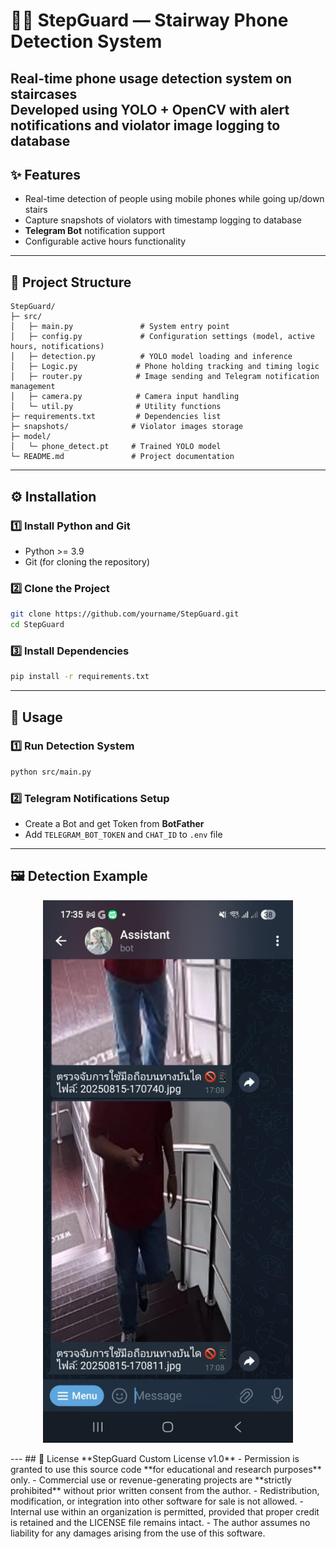 # 📱🚫 StepGuard — Stairway Phone Detection System
Real-time phone usage detection system on staircases  
Developed using **YOLO + OpenCV** with alert notifications and violator image logging to database
---
## ✨ Features
- Real-time detection of people using mobile phones while going up/down stairs
- Capture snapshots of violators with timestamp logging to database
- **Telegram Bot** notification support
- Configurable active hours functionality
---
## 📂 Project Structure
```plaintext
StepGuard/
├─ src/
│   ├─ main.py               # System entry point
│   ├─ config.py             # Configuration settings (model, active hours, notifications)
│   ├─ detection.py          # YOLO model loading and inference
│   ├─ Logic.py             # Phone holding tracking and timing logic
│   ├─ router.py            # Image sending and Telegram notification management
│   ├─ camera.py            # Camera input handling
│   └─ util.py              # Utility functions
├─ requirements.txt         # Dependencies list
├─ snapshots/              # Violator images storage
├─ model/
│   └─ phone_detect.pt     # Trained YOLO model
└─ README.md               # Project documentation
```
---
## ⚙️ Installation
### 1️⃣ Install Python and Git
- Python >= 3.9
- Git (for cloning the repository)
### 2️⃣ Clone the Project
```bash
git clone https://github.com/yourname/StepGuard.git
cd StepGuard
```
### 3️⃣ Install Dependencies
```bash
pip install -r requirements.txt
```
---
## 🚀 Usage
### 1️⃣ Run Detection System
```bash
python src/main.py
```
### 2️⃣ Telegram Notifications Setup
- Create a Bot and get Token from **BotFather**
- Add `TELEGRAM_BOT_TOKEN` and `CHAT_ID` to `.env` file
---
## 🖼️ Detection Example
<p align="center">
  <img src="image/perview.jpg" alt="Detection Example" width="400"/>
</p>
---
## 📜 License
**StepGuard Custom License v1.0**
- Permission is granted to use this source code **for educational and research purposes** only.
- Commercial use or revenue-generating projects are **strictly prohibited** without prior written consent from the author.
- Redistribution, modification, or integration into other software for sale is not allowed.
- Internal use within an organization is permitted, provided that proper credit is retained and the LICENSE file remains intact.
- The author assumes no liability for any damages arising from the use of this software.
